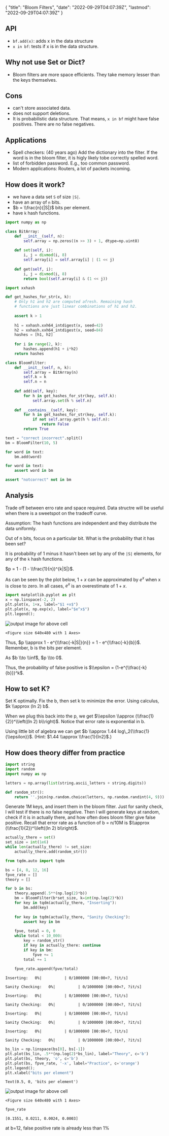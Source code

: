 {
  "title": "Bloom Filters",
  "date": "2022-09-29T04:07:39Z",
  "lastmod": "2022-09-29T04:07:39Z"
}


## API

- `bf.add(x)`: adds x in the data structure
- `x in bf`: tests if x is in the data structure.

## Why not use Set or Dict?
- Bloom filters are more space efficients. They take memory lesser than the keys themselves.

## Cons
- can't store associated data. 
- does not support deletions.
- It is probabilistic data structure. That means, `x in bf` might have false positives. There are no false negatives. 

## Applications
- Spell checkers: (40 years ago) Add the dictionary into the filter. If the word is in the bloom filter, it is higly likely tobe correctly spelled word.
- list of forbidden password. E.g., too common password.
- Modern applications: Routers, a lot of packets incoming. 


## How does it work?
- we have a data set `S` of size `|S|`.
- have an array of `n` bits.
- $b = \\frac{n}{|S|}$ bits per element.
- have `k` hash functions.


```python
import numpy as np

class BitArray:
    def __init__(self, n):
        self.array = np.zeros((n >> 3) + 1, dtype=np.uint8)
    
    def set(self, i):
        i, j = divmod(i, 8)
        self.array[i] = self.array[i] | (1 << j)
    
    def get(self, i):
        i, j = divmod(i, 8)
        return bool(self.array[i] & (1 << j))

```


```python
import xxhash

def get_hashes_for_str(x, k):
    # Only h1 and h2 are computed afresh. Remaining hash 
    # functions are just linear combinations of h1 and h2.
    
    assert k > 1
    
    h1 = xxhash.xxh64_intdigest(x, seed=42)
    h2 = xxhash.xxh64_intdigest(x, seed=84)
    hashes = [h1, h2]
    
    for i in range(2, k):
        hashes.append(h1 + i*h2)
    return hashes

class BloomFilter:
    def __init__(self, n, k):
        self.array = BitArray(n)
        self.k = k
        self.n = n
        
    def add(self, key):
        for h in get_hashes_for_str(key, self.k):
            self.array.set(h % self.n)
            
    def __contains__(self, key):
        for h in get_hashes_for_str(key, self.k):
            if not self.array.get(h % self.n):
                return False
        return True

```


```python
text = "correct incorrect".split()
bm = BloomFilter(10, 5)

for word in text:
    bm.add(word)

```


```python
for word in text:
    assert word in bm

```


```python
assert "notcorrect" not in bm

```


## Analysis

Trade off between erro rate and space required. Data structre will be useful when there is a sweetspot on the tradeoff curve.

Assumption: The hash functions are independent and they distribute the data uniformly. 

Out of n bits, focus on a particular bit. What is the probability that it has been set?

It is probability of 1 minus it hasn't been set by any of the `|S|` elements, for any of the `k` hash functions. 

$p = 1 - (1 - \\frac{1}{n})^{k|S|}$.

As can be seen by the plot below, $1+x$ can be approximated by $e^x$ when x is close to zero. In all cases, $e^x$ is an overestimate of $1+x$.


```python
import matplotlib.pyplot as plt
x = np.linspace(-2, 2)
plt.plot(x, 1+x, label="$1 +x$")
plt.plot(x, np.exp(x), label="$e^x$")
plt.legend();

```
![output image for above cell](images/63351a0ed542f328049edc91.png)
```text
<Figure size 640x480 with 1 Axes>

```


Thus, $p \\approx 1 - e^{\\frac{-k|S|}{n}} = 1 - e^{\\frac{-k}{b}}$. Remember, b is the bits per element.

As $b \\to \\inf$, $p \\to 0$.

Thus, the probability of false positive is $\\epsilon = (1-e^{\\frac{-k}{b}})^k$.


## How to set K?

Set K optimally. Fix the b, then set k to minimize the error. 
Using calculus, $k \\approx (ln 2) b$.

When we plug this back into the p, we get $\\epsilon \\approx (\\frac{1}{2})^\\left((ln 2) b\\right)$. Notice that error rate is exponential in b.

Using little bit of algebra we can get $b \\approx 1.44 log\_2{\\frac{1}{\\epsilon}}$. (Hint: $1.44 \\approx \\frac{1}{ln2}$.)


## How does theory differ from practice


```python
import string
import random
import numpy as np

letters = np.array(list(string.ascii_letters + string.digits))

def random_str():
    return ''.join(np.random.choice(letters, np.random.randint(4, 9)))

```


Generate 1M keys, and insert them in the bloom filter. Just for sanity check, I will test if there is no false negative. Then I will generate keys at random, check if it is in actually there, and how often does bloom filter give false positive. Recall that error rate as a function of b = n/10M is $\\approx (\\frac{1}{2})^\\left((ln 2) b\\right)$.


```python
actually_there = set()
set_size = int(1e6)
while len(actually_there) != set_size:
    actually_there.add(random_str())

```


```python
from tqdm.auto import tqdm

```


```python
bs = [4, 8, 12, 16]
fpve_rate = []
theory = []

for b in bs:
    theory.append(.5**(np.log(2)*b))
    bm = BloomFilter(b*set_size, k=int(np.log(2)*b))
    for key in tqdm(actually_there, "Inserting"):
        bm.add(key)
    
    for key in tqdm(actually_there, "Sanity Checking"):
        assert key in bm
        
    fpve, total = 0, 0
    while total < 10_000:
        key = random_str()
        if key in actually_there: continue
        if key in bm:
            fpve += 1
        total += 1
    
    fpve_rate.append(fpve/total)

```
```text
Inserting:   0%|          | 0/1000000 [00:00<?, ?it/s]

```
```text
Sanity Checking:   0%|          | 0/1000000 [00:00<?, ?it/s]

```
```text
Inserting:   0%|          | 0/1000000 [00:00<?, ?it/s]

```
```text
Sanity Checking:   0%|          | 0/1000000 [00:00<?, ?it/s]

```
```text
Inserting:   0%|          | 0/1000000 [00:00<?, ?it/s]

```
```text
Sanity Checking:   0%|          | 0/1000000 [00:00<?, ?it/s]

```
```text
Inserting:   0%|          | 0/1000000 [00:00<?, ?it/s]

```
```text
Sanity Checking:   0%|          | 0/1000000 [00:00<?, ?it/s]

```


```python
bs_lin = np.linspace(bs[0], bs[-1])
plt.plot(bs_lin, .5**(np.log(2)*bs_lin), label="Theory", c='b') 
plt.plot(bs, theory, 'o', c='b')
plt.plot(bs, fpve_rate, '-x', label="Practice", c='orange')
plt.legend();
plt.xlabel("bits per element")


```
```text
Text(0.5, 0, 'bits per element')

```
![output image for above cell](images/63351a0ed542f328049edc92.png)
```text
<Figure size 640x480 with 1 Axes>

```


```python
fpve_rate

```
```text
[0.1551, 0.0211, 0.0024, 0.0003]

```


at b=12, false positive rate is already less than 1%


```python


```

